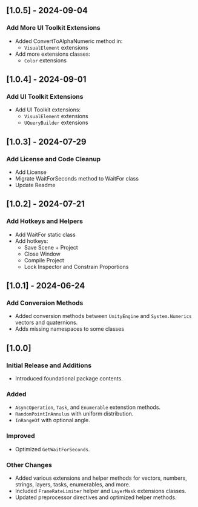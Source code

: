 ## [1.0.5] - 2024-09-04
### Add More UI Toolkit Extensions
- Added ConvertToAlphaNumeric method in:
  - `VisualElement` extensions
- Add more extensions classes:
  - `Color` extensions

## [1.0.4] - 2024-09-01
### Add UI Toolkit Extensions
- Add UI Toolkit extensions:
    - `VisualElement` extensions
    - `UQueryBuilder` extensions

## [1.0.3] - 2024-07-29
### Add License and Code Cleanup
- Add License
- Migrate WaitForSeconds method to WaitFor class
- Update Readme

## [1.0.2] - 2024-07-21
### Add Hotkeys and Helpers
- Add WaitFor static class
- Add hotkeys:
    - Save Scene + Project
    - Close Window
    - Compile Project
    - Lock Inspector and Constrain Proportions

## [1.0.1] - 2024-06-24
### Add Conversion Methods
- Added conversion methods between `UnityEngine` and `System.Numerics` vectors and quaternions.
- Adds missing namespaces to some classes

## [1.0.0]
### Initial Release and Additions
- Introduced foundational package contents.

### Added
- `AsyncOperation`, `Task`, and `Enumerable` extenstion methods.
- `RandomPointInAnnulus` with uniform distribution.
- `InRangeOf` with optional angle.

### Improved
- Optimized `GetWaitForSeconds`.

### Other Changes
- Added various extensions and helper methods for vectors, numbers, strings, layers, tasks, enumerables, and more.
- Included `FrameRateLimiter` helper and `LayerMask` extensions classes.
- Updated preprocessor directives and optimized helper methods.
